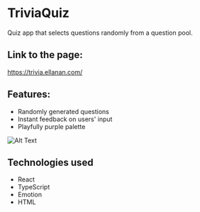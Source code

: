 # TriviaQuiz

Quiz app that selects questions randomly from a question pool.

## Link to the page:

https://trivia.ellanan.com/

## Features:

- Randomly generated questions
- Instant feedback on users' input
- Playfully purple palette

![Alt Text](https://github.com/ellanan/trivia-quiz/blob/main/src/images/readme/Screen%20Recording%202022-01-27%20at%2006.08%20PM.gif)

## Technologies used

- React
- TypeScript
- Emotion
- HTML
